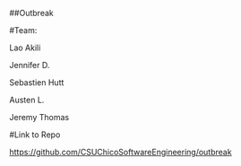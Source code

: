 ##Outbreak

#Team:

Lao Akili

Jennifer D.

Sebastien Hutt

Austen L.

Jeremy Thomas

#Link to Repo

https://github.com/CSUChicoSoftwareEngineering/outbreak
